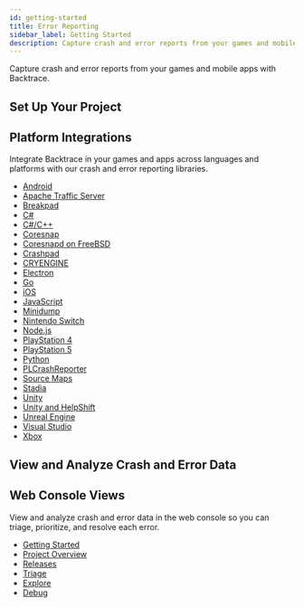 ```yaml
---
id: getting-started
title: Error Reporting
sidebar_label: Getting Started
description: Capture crash and error reports from your games and mobile apps with Backtrace.
---
```

Capture crash and error reports from your games and mobile apps with Backtrace.

## Set Up Your Project
<div className="box box1 card">
  <div className="container">
  <h2>Platform Integrations</h2>
  <p>Integrate Backtrace in your games and apps across languages and platforms with our crash and error reporting libraries.</p>
  <ul>
    <li><a href="https://support.backtrace.io/hc/en-us/articles/360040515611-Android-Integration-Guide">Android</a></li>
    <li><a href="https://support.backtrace.io/hc/en-us/articles/360040104932-Integrating-Apache-Traffic-Server">Apache Traffic Server</a></li>
    <li><a href="https://support.backtrace.io/hc/en-us/articles/360040106132-Breakpad-Integration-Guide">Breakpad</a></li>
    <li><a href="https://support.backtrace.io/hc/en-us/articles/360040105292-C-Integration-Guide">C#</a></li>
    <li><a href="https://support.backtrace.io/hc/en-us/articles/360040516051-Mixed-Call-Stacks-with-C-and-C-">C#/C++</a></li>
    <li><a href="https://support.backtrace.io/hc/en-us/articles/360040106052-Coresnap-Integration-Guide">Coresnap</a></li>
    <li><a href="https://support.backtrace.io/hc/en-us/articles/360040515571-Setting-up-coresnapd-on-FreeBSD">Coresnapd on FreeBSD</a></li>
    <li><a href="https://support.backtrace.io/hc/en-us/articles/360040516131-Crashpad-Integration-Guide">Crashpad</a></li>
    <li><a href="https://support.backtrace.io/hc/en-us/articles/360058815691-CryEngine-Integration-Guide">CRYENGINE</a></li>
    <li><a href="https://support.backtrace.io/hc/en-us/articles/360040517231-Electron-Integration-Guide">Electron</a></li>
    <li><a href="https://support.backtrace.io/hc/en-us/articles/360040106032-Go-Integration-Guide">Go</a></li>
    <li><a href="https://support.backtrace.io/hc/en-us/articles/360040104692-iOS-Integration-Guide">iOS</a></li>
    <li><a href="https://support.backtrace.io/hc/en-us/articles/360040517211-Javascript-Integration-Guide">JavaScript</a></li>
    <li><a href="https://support.backtrace.io/hc/en-us/articles/360040517331-Minidump">Minidump</a></li>
    <li><a href="https://support.backtrace.io/hc/en-us/articles/360057860351-Nintendo-Switch-Support">Nintendo Switch</a></li>
    <li><a href="https://support.backtrace.io/hc/en-us/articles/360040106012-Node-Integration-Guide">Node.js</a></li>
    <li><a href="https://support.backtrace.io/hc/en-us/articles/360043177812-PlayStation-4-PS4-Support">PlayStation 4</a></li>
    <li><a href="https://support.backtrace.io/hc/en-us/articles/360057851551-PlayStation-5-PS5-Support">PlayStation 5</a></li>
    <li><a href="https://support.backtrace.io/hc/en-us/articles/360040105992-Python-Integration-Guide">Python</a></li>
    <li><a href="https://support.backtrace.io/hc/en-us/articles/360040105092-PLCrashReporter">PLCrashReporter</a></li>
    <li><a href="https://support.backtrace.io/hc/en-us/articles/4402581670164-Source-Maps-Integration-Guide-Using-backtrace-sourcemap-tools">Source Maps</a></li>
    <li><a href="https://support.backtrace.io/hc/en-us/articles/360045671092-Stadia-Integration-Guide">Stadia</a></li>
    <li><a href="/error-reporting/platform-integrations/unity/setup">Unity</a></li>
    <li><a href="https://support.backtrace.io/hc/en-us/articles/4405838995220-Unity-Backtrace-and-HelpShift-SDK-integration#BacktraceSDK">Unity and HelpShift</a></li>
    <li><a href="/error-reporting/platform-integrations/unreal/setup">Unreal Engine</a></li>
    <li><a href="https://support.backtrace.io/hc/en-us/articles/360040515951-Visual-Studio-Extension-Guide-C-and-Crashpad-">Visual Studio</a></li>
    <li><a href="https://support.backtrace.io/hc/en-us/articles/360040104832-Xbox-Support">Xbox</a></li>
  </ul>
  </div>
</div>

## View and Analyze Crash and Error Data
<div className="box box1 card">
  <div className="container">
  <h2>Web Console Views</h2>
  <p>View and analyze crash and error data in the web console so you can triage, prioritize, and resolve each error.</p>
  <ul>
    <li><a href="/error-reporting/web-console/getting-started/">Getting Started</a></li>
    <li><a href="/error-reporting/web-console/overview/">Project Overview</a></li>
    <li><a href="/error-reporting/web-console/releases/">Releases</a></li>
    <li><a href="/error-reporting/web-console/triage/">Triage</a></li>
    <li><a href="/error-reporting/web-console/explore/">Explore</a></li>
    <li><a href="/error-reporting/web-console/debug/">Debug</a></li>
  </ul>
  </div>
</div>
